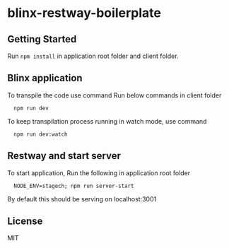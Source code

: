 # blinx-restway-boilerplate

## Getting Started

Run ```npm install``` in application root folder and client folder.

## Blinx application
To transpile the code use command
Run below commands in client folder
```
  npm run dev
```

To keep transpilation process running in watch mode, use command
```
  npm run dev:watch
```

## Restway and start server
To start application, Run the following in application root folder
```
  NODE_ENV=stagech; npm run server-start
```
By default this should be serving on localhost:3001

## License

MIT
